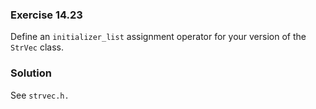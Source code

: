 ### Exercise 14.23

Define an `initializer_list` assignment operator for your version of the
`StrVec` class.

### Solution

See `strvec.h.`
